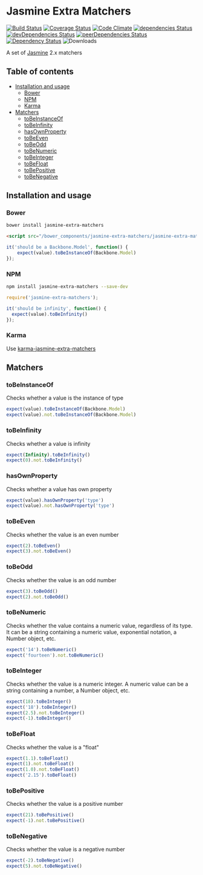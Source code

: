 # Jasmine Extra Matchers

[![Build Status](https://travis-ci.org/tomi77/jasmine-extra-matchers.svg?branch=master)](https://travis-ci.org/tomi77/jasmine-extra-matchers)
[![Coverage Status](https://coveralls.io/repos/github/tomi77/jasmine-extra-matchers/badge.svg?branch=master)](https://coveralls.io/github/tomi77/jasmine-extra-matchers?branch=master)
[![Code Climate](https://codeclimate.com/github/tomi77/jasmine-extra-matchers/badges/gpa.svg)](https://codeclimate.com/github/tomi77/jasmine-extra-matchers)
[![dependencies Status](https://david-dm.org/tomi77/jasmine-extra-matchers/status.svg)](https://david-dm.org/tomi77/jasmine-extra-matchers)
[![devDependencies Status](https://david-dm.org/tomi77/jasmine-extra-matchers/dev-status.svg)](https://david-dm.org/tomi77/jasmine-extra-matchers?type=dev)
[![peerDependencies Status](https://david-dm.org/tomi77/jasmine-extra-matchers/peer-status.svg)](https://david-dm.org/tomi77/jasmine-extra-matchers?type=peer)
[![Dependency Status](https://www.versioneye.com/user/projects/578ea15c88bf880039f7e576/badge.svg?style=flat-square)](https://www.versioneye.com/user/projects/578ea15c88bf880039f7e576)
![Downloads](https://img.shields.io/npm/dt/jasmine-extra-matchers.svg)

A set of [Jasmine](http://jasmine.github.io/) 2.x matchers

## Table of contents

* [Installation and usage](#installation-of-usage)
  * [Bower](#bower)
  * [NPM](#npm)
  * [Karma](#karma)
* [Matchers](#matchers)
  * [toBeInstanceOf](#tobeinstanceof)
  * [toBeInfinity](#tobeinfinity)
  * [hasOwnProperty](#hasownproperty)
  * [toBeEven](#tobeeven)
  * [toBeOdd](#tobeodd)
  * [toBeNumeric](#tobenumeric)
  * [toBeInteger](#tobeinteger)
  * [toBeFloat](#tobefloat)
  * [toBePositive](#tobepositive)
  * [toBeNegative](#tobenegative)

## Installation and usage

### Bower

~~~bash
bower install jasmine-extra-matchers
~~~

~~~html
<script src="/bower_components/jasmine-extra-matchers/jasmine-extra-matchers.js"></script>
~~~

~~~js
it('should be a Backbone.Model', function() {
    expect(value).toBeInstanceOf(Backbone.Model)
});
~~~

### NPM

~~~bash
npm install jasmine-extra-matchers --save-dev
~~~

~~~js
require('jasmine-extra-matchers');

it('should be infinity', function() {
  expect(value).toBeInfinity()
});
~~~

### Karma

Use [karma-jasmine-extra-matchers](https://www.npmjs.com/package/karma-jasmine-extra-matchers)

## Matchers

### toBeInstanceOf

Checks whether a value is the instance of type

~~~js
expect(value).toBeInstanceOf(Backbone.Model)
expect(value).not.toBeInstanceOf(Backbone.Model)
~~~

### toBeInfinity

Checks whether a value is infinity

~~~js
expect(Infinity).toBeInfinity()
expect(0).not.toBeInfinity()
~~~

### hasOwnProperty

Checks whether a value has own property

~~~js
expect(value).hasOwnProperty('type')
expect(value).not.hasOwnProperty('type')
~~~

### toBeEven

Checks whether the value is an even number

~~~js
expect(2).toBeEven()
expect(3).not.toBeEven()
~~~

### toBeOdd

Checks whether the value is an odd number

~~~js
expect(3).toBeOdd()
expect(2).not.toBeOdd()
~~~

### toBeNumeric

Checks whether the value contains a numeric value, regardless of its type. It can be a string containing a numeric value, exponential notation, a Number object, etc.

~~~js
expect('14').toBeNumeric()
expect('fourteen').not.toBeNumeric()
~~~

### toBeInteger

Checks whether the value is a numeric integer. A numeric value can be a string containing a number, a Number object, etc.

~~~js
expect(18).toBeInteger()
expect('18').toBeInteger()
expect(2.5).not.toBeInteger()
expect(-1).toBeInteger()
~~~

### toBeFloat

Checks whether the value is a "float"

~~~js
expect(1.1).toBeFloat()
expect(1).not.toBeFloat()
expect(1.0).not.toBeFloat()
expect('2.15').toBeFloat()
~~~

### toBePositive

Checks whether the value is a positive number

~~~js
expect(21).toBePositive()
expect(-1).not.toBePositive()
~~~

### toBeNegative

Checks whether the value is a negative number

~~~js
expect(-2).toBeNegative()
expect(5).not.toBeNegative()
~~~
